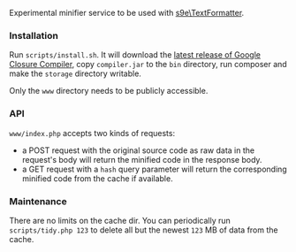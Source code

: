 Experimental minifier service to be used with [s9e\\TextFormatter](https://github.com/s9e/TextFormatter/).

### Installation

Run `scripts/install.sh`. It will download the [latest release of Google Closure Compiler](http://dl.google.com/closure-compiler/compiler-latest.zip), copy `compiler.jar` to the `bin` directory, run composer and make the `storage` directory writable.

Only the `www` directory needs to be publicly accessible.

### API

`www/index.php` accepts two kinds of requests:

 * a POST request with the original source code as raw data in the request's body will return the minified code in the response body.
 * a GET request with a `hash` query parameter will return the corresponding minified code from the cache if available.

### Maintenance

There are no limits on the cache dir. You can periodically run `scripts/tidy.php 123` to delete all but the newest `123` MB of data from the cache.
